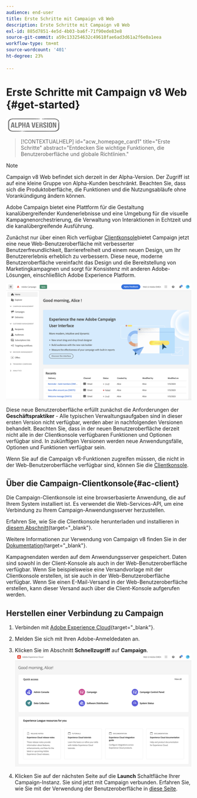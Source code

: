 ```yaml
---
audience: end-user
title: Erste Schritte mit Campaign v8 Web
description: Erste Schritte mit Campaign v8 Web
exl-id: 885d7851-4e5d-4b03-ba6f-71f90ede83e8
source-git-commit: a59c133254632c49618fae6ad3d61a2f6e0a1eea
workflow-type: tm+mt
source-wordcount: '401'
ht-degree: 23%

---
```


# Erste Schritte mit Campaign v8 Web {#get-started}

![](../assets/do-not-localize/badge.png)

<!--
V8 web overview
context, scope (targets cross-channel practitioners), limitations
only existing customers
-->
>[!CONTEXTUALHELP]
>id="acw_homepage_card1"
>title="Erste Schritte"
>abstract="Entdecken Sie wichtige Funktionen, die Benutzeroberfläche und globale Richtlinien."

>[!NOTE]
>
>Campaign v8 Web befindet sich derzeit in der Alpha-Version. Der Zugriff ist auf eine kleine Gruppe von Alpha-Kunden beschränkt. Beachten Sie, dass sich die Produktoberfläche, die Funktionen und die Nutzungsabläufe ohne Vorankündigung ändern können.

Adobe Campaign bietet eine Plattform für die Gestaltung kanalübergreifender Kundenerlebnisse und eine Umgebung für die visuelle Kampagnenorchestrierung, die Verwaltung von Interaktionen in Echtzeit und die kanalübergreifende Ausführung.

Zunächst nur über einen Rich verfügbar [Clientkonsole](#ac-client)bietet Campaign jetzt eine neue Web-Benutzeroberfläche mit verbesserter Benutzerfreundlichkeit, Barrierefreiheit und einem neuen Design, um Ihr Benutzererlebnis erheblich zu verbessern. Diese neue, moderne Benutzeroberfläche vereinfacht das Design und die Bereitstellung von Marketingkampagnen und sorgt für Konsistenz mit anderen Adobe-Lösungen, einschließlich Adobe Experience Platform.


![](assets/home.png)

Diese neue Benutzeroberfläche erfüllt zunächst die Anforderungen der **Geschäftspraktiker** - Alle typischen Verwaltungsaufgaben sind in dieser ersten Version nicht verfügbar, werden aber in nachfolgenden Versionen behandelt. Beachten Sie, dass in der neuen Benutzeroberfläche derzeit nicht alle in der Clientkonsole verfügbaren Funktionen und Optionen verfügbar sind. In zukünftigen Versionen werden neue Anwendungsfälle, Optionen und Funktionen verfügbar sein.

Wenn Sie auf die Campaign v8-Funktionen zugreifen müssen, die nicht in der Web-Benutzeroberfläche verfügbar sind, können Sie die [Clientkonsole](#ac-client).

## Über die Campaign-Clientkonsole{#ac-client}

Die Campaign-Clientkonsole ist eine browserbasierte Anwendung, die auf Ihrem System installiert ist. Es verwendet die Web-Services-API, um eine Verbindung zu Ihrem Campaign-Anwendungsserver herzustellen.

Erfahren Sie, wie Sie die Clientkonsole herunterladen und installieren in [diesem Abschnitt](https://experienceleague.adobe.com/docs/campaign/campaign-v8/new/connect.html){target="_blank"}.

Weitere Informationen zur Verwendung von Campaign v8 finden Sie in der [Dokumentation](https://experienceleague.adobe.com/docs/campaign/campaign-v8/campaign-home.html?lang=de){target="_blank"}.

Kampagnendaten werden auf dem Anwendungsserver gespeichert. Daten sind sowohl in der Client-Konsole als auch in der Web-Benutzeroberfläche verfügbar. Wenn Sie beispielsweise eine Versandvorlage mit der Clientkonsole erstellen, ist sie auch in der Web-Benutzeroberfläche verfügbar. Wenn Sie einen E-Mail-Versand in der Web-Benutzeroberfläche erstellen, kann dieser Versand auch über die Client-Konsole aufgerufen werden.

## Herstellen einer Verbindung zu Campaign


1. Verbinden mit [Adobe Experience Cloud](http://experience.adobe.com){target="_blank"}.
1. Melden Sie sich mit Ihren Adobe-Anmeldedaten an.
1. Klicken Sie im Abschnitt **Schnellzugriff** auf **Campaign**.
   ![](assets/connect.png)

1. Klicken Sie auf der nächsten Seite auf die **Launch** Schaltfläche Ihrer Campaign-Instanz.
Sie sind jetzt mit Campaign verbunden. Erfahren Sie, wie Sie mit der Verwendung der Benutzeroberfläche in [diese Seite](user-interface.md).

<!--
-> experience cloud home: "Campaign" -> home campaign v8
-> or Campaign v8 web if direct URL
-->

